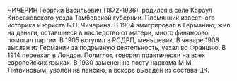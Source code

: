 ЧИЧЕРИН Георгий Васильевич (1872-1936), родился в селе Караул Кирсановского уезда Тамбовской губернии. Племянник известного истори­ка и юриста Б.Н. Чичерина. В 1904 эмигрировал в Германию, жил на деньги, оставшие­ся в наследство от матери, много финансово помогал партии. В 1905 вступил в РСДРП, меньшевик. В январе 1908 выслан из Германии за подрывную деятельность, уехал во Францию. В 1914 переехал в Лондон. Полиглот, говорил практически на всех европейских языках. В 1930 заменен на посту наркома М.М. Литвиновым, уволен на пенсию, а вскоре выведен из состава ЦК.